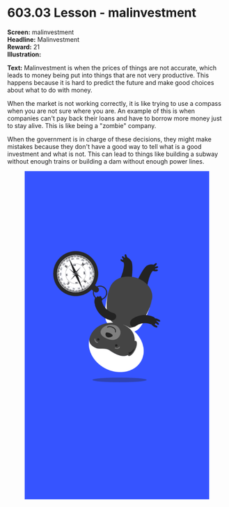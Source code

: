 # 603.03 Lesson - malinvestment

**Screen:** malinvestment\
**Headline:** Malinvestment\
**Reward:** 21\
**Illustration:**

**Text:** Malinvestment is when the prices of things are not accurate, which leads to money being put into things that are not very productive. This happens because it is hard to predict the future and make good choices about what to do with money.&#x20;

When the market is not working correctly, it is like trying to use a compass when you are not sure where you are. An example of this is when companies can't pay back their loans and have to borrow more money just to stay alive. This is like being a "zombie" company.&#x20;

When the government is in charge of these decisions, they might make mistakes because they don't have a good way to tell what is a good investment and what is not. This can lead to things like building a subway without enough trains or building a dam without enough power lines.

<figure><img src="../.gitbook/assets/603-03.png" alt=""><figcaption></figcaption></figure>
